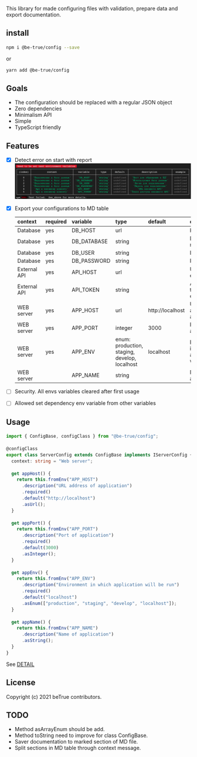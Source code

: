 This library for made configuring files with validation, prepare data and export documentation.

## install

```bash
npm i @be-true/config --save
```
or
```bash
yarn add @be-true/config
```

## Goals
- The configuration should be replaced with a regular JSON object
- Zero dependencies
- Minimalism API
- Simple
- TypeScript friendly

## Features
- [x] Detect error on start with report
    ![](https://raw.githubusercontent.com/be-true/config/main/docs/example-error-report.png)
- [x] Export your configurations to MD table

    | context      | required | variable    | type                                          | default          | description                                  | example |
    |--------------|----------|-------------|-----------------------------------------------|------------------|----------------------------------------------|---------|
    | Database     | yes      | DB_HOST     | url                                           |                  | Host                                         |         |
    | Database     | yes      | DB_DATABASE | string                                        |                  | Database name                                |         |
    | Database     | yes      | DB_USER     | string                                        |                  | Login                                        |         |
    | Database     | yes      | DB_PASSWORD | string                                        |                  | Password                                     |         |
    | External API | yes      | API_HOST    | url                                           |                  | URL of external API                          |         |
    | External API | yes      | API_TOKEN   | string                                        |                  | Access token of external API                 |         |
    | WEB server   | yes      | APP_HOST    | url                                           | http://localhost | URL address of application                   |         |
    | WEB server   | yes      | APP_PORT    | integer                                       | 3000             | Port of application                          |         |
    | WEB server   | yes      | APP_ENV     | enum: production, staging, develop, localhost | localhost        | Environment in which application will be run |         |
    | WEB server   |          | APP_NAME    | string                                        |                  | Name of application                          |         |

- [ ] Security. All envs variables cleared after first usage
- [ ] Allowed set dependency env variable from other variables

## Usage

```typescript
import { ConfigBase, configClass } from "@be-true/config";

@configClass
export class ServerConfig extends ConfigBase implements IServerConfig {
  context: string = "Web server";

  get appHost() {
    return this.fromEnv("APP_HOST")
      .description("URL address of application")
      .required()
      .default("http://localhost")
      .asUrl();
  }

  get appPort() {
    return this.fromEnv("APP_PORT")
      .description("Port of application")
      .required()
      .default(3000)
      .asInteger();
  }

  get appEnv() {
    return this.fromEnv("APP_ENV")
      .description("Environment in which application will be run")
      .required()
      .default("localhost")
      .asEnum(["production", "staging", "develop", "localhost"]);
  }

  get appName() {
    return this.fromEnv("APP_NAME")
      .description("Name of application")
      .asString();
  }
}
```

See [DETAIL](./example)

## License
Copyright (c) 2021 beTrue contributors.

## TODO
- Method asArrayEnum should be add.
- Method toString need to improve for class ConfigBase.
- Saver documentation to marked section of MD file.
- Split sections in MD table through context message.